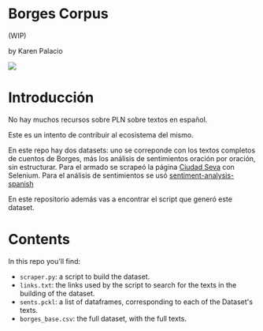 # Borges Corpus
(WIP)

by Karen Palacio

<img src="https://i.imgur.com/iDJpsjf.png"/>

# Introducción
No hay muchos recursos sobre PLN sobre textos en español.

Este es un intento de contribuir al ecosistema del mismo.

En este repo hay dos datasets: uno se correponde con los textos completos de cuentos de Borges, más los análisis de sentimientos oración por oración, sin estructurar. Para el armado se scrapeó la página [Ciudad Seva](https://ciudadseva.com/autor/jorge-luis-borges/cuentos/) con Selenium. Para el análisis de sentimientos se usó [sentiment-analysis-spanish](https://pypi.org/project/sentiment-analysis-spanish/)

En este repositorio además vas a encontrar el script que generó este dataset.

# Contents

In this repo you'll find:

* `scraper.py`: a script to build the dataset.
* `links.txt`: the links used by the script to search for the texts in the building of the dataset.
* `sents.pckl`: a list of dataframes, corresponding to each of the Dataset's texts.
* `borges_base.csv`: the full dataset, with the full texts.
